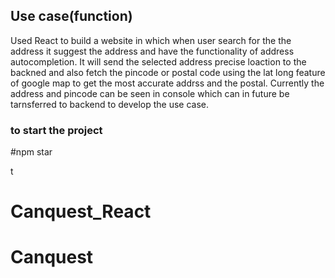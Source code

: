 
## Use case(function)
Used React to build a website in which when user search for the the address it suggest the address and have the functionality of address autocompletion.
It will send the selected address precise loaction to the backned and also fetch the pincode or postal code using the lat long feature of google map to get the most accurate addrss and the postal.
Currently the address and pincode can be seen in console which can in future  be tarnsferred to backend to develop the use case.

### to  start the project 
#npm star

t
# Canquest_React
# Canquest
